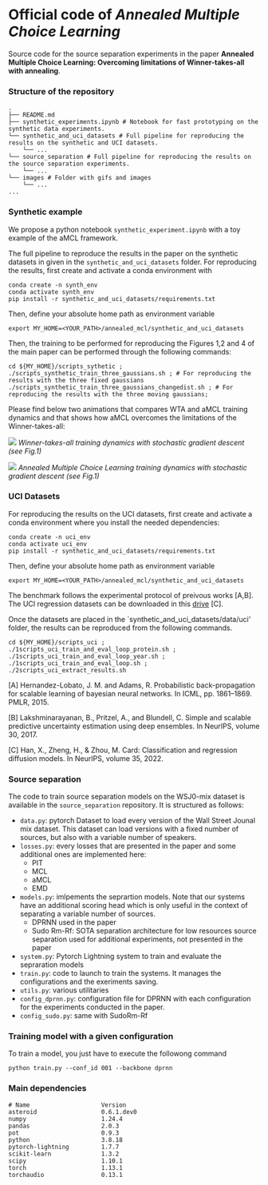 # Official code of *Annealed Multiple Choice Learning*

Source code for the source separation experiments in the paper **Annealed Multiple Choice Learning: Overcoming limitations of Winner-takes-all with annealing**.

### Structure of the repository

```
.
├── README.md
├── synthetic_experiments.ipynb # Notebook for fast prototyping on the synthetic data experiments.
└── synthetic_and_uci_datasets # Full pipeline for reproducing the results on the synthetic and UCI datasets.
    └── ...
└── source_separation # Full pipeline for reproducing the results on the source separation experiments. 
    └── ...
└── images # Folder with gifs and images
    └── ...
...
```

### Synthetic example 
We propose a python notebook `synthetic_experiment.ipynb` with a toy example of the aMCL framework.

The full pipeline to reproduce the results in the paper on the synthetic datasets in given in the `synthetic_and_uci_datasets` folder. For reproducing the results, first create and activate a conda environment with 

```shell
conda create -n synth_env
conda activate synth_env
pip install -r synthetic_and_uci_datasets/requirements.txt
```

Then, define your absolute home path as environment variable

```shell
export MY_HOME=<YOUR_PATH>/annealed_mcl/synthetic_and_uci_datasets
```

Then, the training to be performed for reproducing the Figures 1,2 and 4 of the main paper can be performed through the following commands:

```shell
cd ${MY_HOME}/scripts_sythetic ;
./scripts_synthetic_train_three_gaussians.sh ; # For reproducing the results with the three fixed gaussians
./scripts_synthetic_train_three_gaussians_changedist.sh ; # For reproducing the results with the three moving gaussians;
```

Please find below two animations that compares WTA and aMCL training dynamics and that shows how aMCL overcomes the limitations of the Winner-takes-all:

![](images/sgd_wta.gif)
*Winner-takes-all training dynamics with stochastic gradient descent (see Fig.1)*

![](images/sgd_amcl.gif)
*Annealed Multiple Choice Learning training dynamics with stochastic gradient descent (see Fig.1)*

### UCI Datasets

For reproducing the results on the UCI datasets, first create and activate a conda environment where you install the needed dependencies:

```shell
conda create -n uci_env
conda activate uci_env
pip install -r synthetic_and_uci_datasets/requirements.txt
```

Then, define your absolute home path as environment variable

```shell
export MY_HOME=<YOUR_PATH>/annealed_mcl/synthetic_and_uci_datasets
```

The benchmark follows the experimental protocol of preivous works [A,B]. The UCI regression datasets can be downloaded in this [drive](https://drive.google.com/drive/folders/16L5Dy9qw3StCY4AvtP98KA5xDZrtcHV3?usp=drive_link) [C].

Once the datasets are placed in the `synthetic_and_uci_datasets/data/uci' folder, the results can be reproduced from the following commands. 

```shell
cd ${MY_HOME}/scripts_uci ;
./1scripts_uci_train_and_eval_loop_protein.sh ;
./1scripts_uci_train_and_eval_loop_year.sh ;
./1scripts_uci_train_and_eval_loop.sh ;
./2scripts_uci_extract_results.sh
```

[A] Hernandez-Lobato, J. M. and Adams, R. Probabilistic back-propagation for scalable learning of bayesian neural networks. In ICML, pp. 1861–1869. PMLR, 2015.

[B] Lakshminarayanan, B., Pritzel, A., and Blundell, C. Simple and scalable predictive uncertainty estimation using deep
ensembles. In NeurIPS, volume 30, 2017.

[C] Han, X., Zheng, H., & Zhou, M. Card: Classification and regression diffusion models. In NeurIPS, volume 35, 2022. 

### Source separation 
The code to train source separation models on the WSJ0-mix dataset is available in the `source_separation` repository. It is structured as follows:
- `data.py`: pytorch Dataset to load every version of the Wall Street Jounal mix dataset. This dataset can load versions with a fixed number of sources, but also with a variable number of speakers.
- `losses.py`: every losses that are presented in  the paper and some additional ones are implemented here:
  - PIT
  - MCL
  - aMCL
  - EMD
- `models.py`: imlpements the seprartion models. Note that our systems have an additional scoring head which is only useful in the context of separating a variable number of sources. 
  - DPRNN used in the paper
  - Sudo Rm-Rf: SOTA separation architecture for low resources source separation used for additional experiments, not presented in the paper
- `system.py`: Pytorch Lightning system to train and evaluate the sepraration models
- `train.py`: code to launch to train the systems. It manages the configurations and the exeriments saving.
- `utils.py`: various utilitaries
- `config_dprnn.py`: configuration file for DPRNN with each configuration for the experiments conducted in the paper.
- `config_sudo.py`: same with SudoRm-Rf 

### Training model with a given configuration

To train a model, you just have to execute the followong command
```
python train.py --conf_id 001 --backbone dprnn
```

### Main dependencies

```
# Name                    Version      
asteroid                  0.6.1.dev0               
numpy                     1.24.4                   
pandas                    2.0.3                   
pot                       0.9.3                   
python                    3.8.18              
pytorch-lightning         1.7.7                    
scikit-learn              1.3.2                    
scipy                     1.10.1                   
torch                     1.13.1                   
torchaudio                0.13.1                   
```
